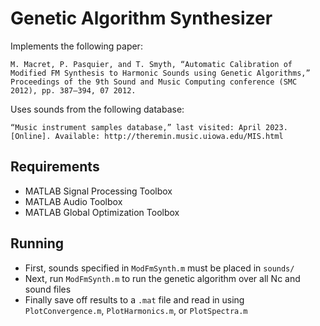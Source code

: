 # Genetic Algorithm Synthesizer

Implements the following paper:

    M. Macret, P. Pasquier, and T. Smyth, “Automatic Calibration of Modified FM Synthesis to Harmonic Sounds using Genetic Algorithms,” Proceedings of the 9th Sound and Music Computing conference (SMC 2012), pp. 387–394, 07 2012.

Uses sounds from the following database:

    “Music instrument samples database,” last visited: April 2023. [Online]. Available: http://theremin.music.uiowa.edu/MIS.html

## Requirements

* MATLAB Signal Processing Toolbox
* MATLAB Audio Toolbox
* MATLAB Global Optimization Toolbox

## Running

* First, sounds specified in `ModFmSynth.m` must be placed in `sounds/`
* Next, run `ModFmSynth.m` to run the genetic algorithm over all Nc and sound files
* Finally save off results to a `.mat` file and read in using `PlotConvergence.m`, `PlotHarmonics.m`, or `PlotSpectra.m`

